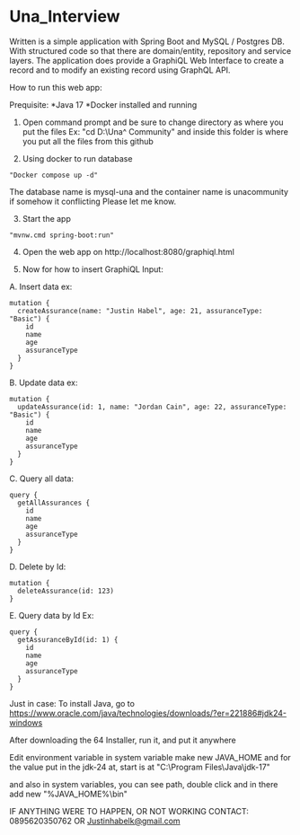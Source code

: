 # Una_Interview
Written is a simple application with Spring Boot and MySQL / Postgres DB. With structured code so that there are domain/entity, repository and service layers. The application does provide a GraphiQL Web Interface to create a record and to modify an existing record using GraphQL API. 

How to run this web app: 

Prequisite: 
*Java 17
*Docker installed and running 

1. Open command prompt and be sure to change directory as where you put the files
Ex: "cd D:\Una^ Community\" and inside this folder is where you put all the files from this github

2. Using docker to run database
```
"Docker compose up -d" 
```
The database name is mysql-una and the container name 
is unacommunity if somehow it conflicting Please let me know. 

3. Start the app
```
"mvnw.cmd spring-boot:run"
```
4. Open the web app on http://localhost:8080/graphiql.html
  
5. Now for how to insert GraphiQL Input: 

A. Insert data ex:
```
mutation {
  createAssurance(name: "Justin Habel", age: 21, assuranceType: "Basic") {
    id
    name
    age
    assuranceType
  }
}
```
B. Update data ex:
```
mutation {
  updateAssurance(id: 1, name: "Jordan Cain", age: 22, assuranceType: "Basic") {
    id
    name
    age
    assuranceType
  }
}
```
C. Query all data:
```
query {
  getAllAssurances {
    id
    name
    age
    assuranceType
  }
}
```
D. Delete by Id:
```
mutation {
  deleteAssurance(id: 123)
}
```
E. Query data by Id Ex:
```
query {
  getAssuranceById(id: 1) {
    id
    name
    age
    assuranceType
  }
}
```

Just in case:
To install Java, go to https://www.oracle.com/java/technologies/downloads/?er=221886#jdk24-windows

After downloading the 64 Installer, run it, and put it anywhere

Edit environment variable in system variable make new JAVA_HOME and for the value
put in the jdk-24 at, start is at "C:\Program Files\Java\jdk-17"

and also in system variables, you can see path, double click and in there add new
"%JAVA_HOME%\bin"


IF ANYTHING WERE TO HAPPEN, OR NOT WORKING CONTACT: 0895620350762 OR
Justinhabelk@gmail.com
